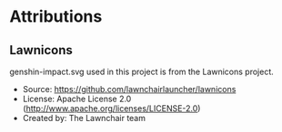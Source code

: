 # Attributions

## Lawnicons
genshin-impact.svg used in this project is from the Lawnicons project.
- Source: https://github.com/lawnchairlauncher/lawnicons
- License: Apache License 2.0 (http://www.apache.org/licenses/LICENSE-2.0)
- Created by: The Lawnchair team
